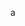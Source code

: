 a
<!---
my name: Nguyễn Tuấn Thiện
am Vietnamese
birthday: 23/9/2007 (yes at the time of writing im only 14y old)
often known online as KurumiFake
my Discord account: KurumiFake#7005, wont change; HakunoFake#5206 (alt)
my main Facebook account: n.tuanthien.crazy
my Reddit account: KurumiFeikk (i dont use it that much tbh)
my Twitter account: KurumiFake
my osu! account: KurumiFake (why do i have an American flag bruh) (rusty 7 digit noob)
my premium Minecraft Java account: i dont have one, yes, wish i had money ;-; **The premium account KurumiFake is not mine.**
games i play: 
- Minecraft, both Java Edition and ~~bugrock~~ Bedrock Edition
- osu!
 + osu!droid, opsu! (mostly droid)
- Phigros, Lanota, Arcaea
- NOISZ ST∆RLIVHT (no its not a typo; yes ive alr played 2ECONDS TO STARLIVHT+)
sth plays other games idk, no i dont play Among Us
currly wanna learn Java

too lazy 4 more zzz
-->
